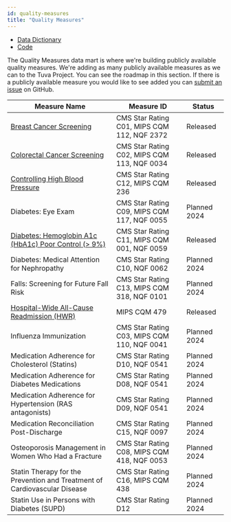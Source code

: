 ```yaml
---
id: quality-measures
title: "Quality Measures"
---
```


- [Data Dictionary](../data-dictionaries/quality-measures)
- [Code](https://github.com/tuva-health/tuva/tree/main/models/quality_measures)

The Quality Measures data mart is where we're building publicly available quality measures.  We're adding as many publicly available measures as we can to the Tuva Project.  You can see the roadmap in this section. If there is a publicly available 
measure you would like to see added you can [submit an issue](https://github.com/tuva-health/the_tuva_project/issues) 
on GitHub.

| Measure Name                                                                                                                  | Measure ID                                  | Status       | 
|-------------------------------------------------------------------------------------------------------------------------------|---------------------------------------------|--------------|
| [Breast Cancer Screening](https://github.com/tuva-health/tuva/tree/main/models/quality_measures)                              | CMS Star Rating C01, MIPS CQM 112, NQF 2372 | Released     |
| [Colorectal Cancer Screening](https://github.com/tuva-health/tuva/tree/main/models/quality_measures)                          | CMS Star Rating C02, MIPS CQM 113, NQF 0034 | Released     |
| [Controlling High Blood Pressure](https://github.com/tuva-health/tuva/tree/main/models/quality_measures)                                                                                           | CMS Star Rating C12, MIPS CQM 236           | Released     |
| Diabetes: Eye Exam                                                                                                            | CMS Star Rating C09, MIPS CQM 117, NQF 0055 | Planned 2024 |
| [Diabetes: Hemoglobin A1c (HbA1c) Poor Control (> 9%)](https://github.com/tuva-health/tuva/tree/main/models/quality_measures) | CMS Star Rating C11, MIPS CQM 001, NQF 0059 | Released     |
| Diabetes: Medical Attention for Nephropathy                                                                                   | CMS Star Rating C10, NQF 0062               | Planned 2024 |
| Falls: Screening for Future Fall Risk                                                                                         | CMS Star Rating C13, MIPS CQM 318, NQF 0101 | Planned 2024 |
| [Hospital-Wide All-Cause Readmission (HWR)](https://github.com/tuva-health/tuva/tree/main/models/readmissions)                | MIPS CQM 479                                | Released     |
| Influenza Immunization                                                                                                        | CMS Star Rating C03, MIPS CQM 110, NQF 0041 | Planned 2024 |
| Medication Adherence for Cholesterol (Statins)                                                                                | CMS Star Rating D10, NQF 0541               | Planned 2024 |
| Medication Adherence for Diabetes Medications                                                                                 | CMS Star Rating D08, NQF 0541               | Planned 2024 |
| Medication Adherence for Hypertension (RAS antagonists)                                                                       | CMS Star Rating D09, NQF 0541               | Planned 2024 |
| Medication Reconciliation Post-Discharge                                                                                      | CMS Star Rating C15, NQF 0097               | Planned 2024 |
| Osteoporosis Management in Women Who Had a Fracture                                                                           | CMS Star Rating C08, MIPS CQM 418, NQF 0053 | Planned 2024 |
| Statin Therapy for the Prevention and Treatment of Cardiovascular Disease                                                     | CMS Star Rating C16, MIPS CQM 438           | Planned 2024 |
| Statin Use in Persons with Diabetes (SUPD)                                                                                    | CMS Star Rating D12                         | Planned 2024 |